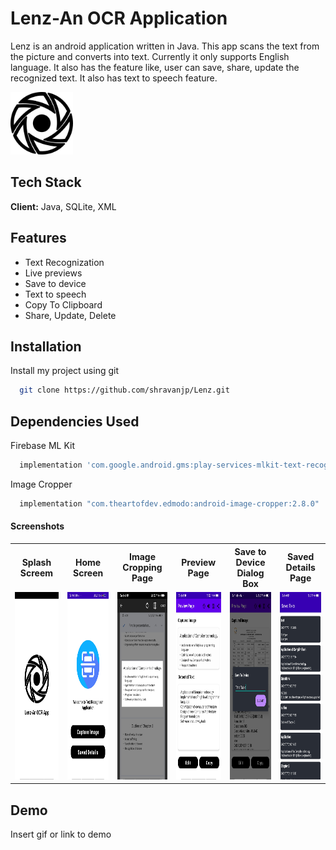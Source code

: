 # Lenz-An OCR Application

Lenz is an android application written in Java. This app scans the text from the picture and converts into text. Currently it only supports English language. It also has the feature like, user can save, share, update the recognized text. It also has text to speech feature.


<img src="https://github.com/shravanjp/Lenz/blob/master/app/src/main/res/drawable/lenz.png" width="100" height="100">


## Tech Stack

**Client:** Java, SQLite, XML


## Features

- Text Recognization
- Live previews
- Save to device
- Text to speech
- Copy To Clipboard
- Share, Update, Delete


## Installation

Install my project using git

```bash
  git clone https://github.com/shravanjp/Lenz.git
```

## Dependencies Used

Firebase ML Kit
```bash
  implementation 'com.google.android.gms:play-services-mlkit-text-recognition:16.2.0'
```

Image Cropper
```bash
  implementation "com.theartofdev.edmodo:android-image-cropper:2.8.0"
```
    
#### Screenshots

<table>
  <tr>
     <th style="text-align:center">Splash Screem</th>
     <th style="text-align:center">Home Screen</th>
     <th style="text-align:center">Image Cropping Page</th>
    <th style="text-align:center">Preview Page</th>
    <th style="text-align:center">Save to Device Dialog Box</th>
    <th style="text-align:center">Saved Details Page</th>
  </tr>
  <tr>
    <td><img src="https://github.com/shravanjp/Lenz/blob/master/app/src/main/res/drawable/spalshscreen.jpg" width="170" height="300"></td>
    <td><img src="https://github.com/shravanjp/Lenz/blob/master/app/src/main/res/drawable/homescreen.jpg" width="170" height="300"></td>
    <td><img src="https://github.com/shravanjp/Lenz/blob/master/app/src/main/res/drawable/cropimage.jpg" width="170" height="300"></td>
    <td><img src="https://github.com/shravanjp/Lenz/blob/master/app/src/main/res/drawable/previewpage.jpg" width="170" height="300"></td>
    <td><img src="https://github.com/shravanjp/Lenz/blob/master/app/src/main/res/drawable/savetodevice.jpg" width="170" height="300"></td>
    <td><img src="https://github.com/shravanjp/Lenz/blob/master/app/src/main/res/drawable/saveddetails.jpg" width="170" height="300"></td>
  </tr>
 </table>


## Demo

Insert gif or link to demo

